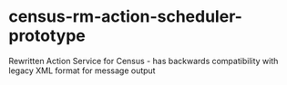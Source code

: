 # census-rm-action-scheduler-prototype
Rewritten Action Service for Census - has backwards compatibility with legacy XML format for message output
